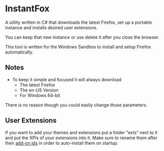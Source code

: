 # InstantFox

A utility written in C# that downloads the latest Firefox, set up a portable instance and installs desired user extensions.

You can keep that new instance or use delete it after you close the browser.

This tool is written for the Windows Sandbox to install and setup Firefox automatically.

## Notes

- To keep it simple and focused it will always download
    - The latest Firefox
    - The en-US Version
    - For Windows 64-bit

There is no reason though you could easily change those parameters.

## User Extensions

If you want to add your themes and extensions put a folder "exts" next to it and put the XPIs of your extensions into it.
Make sure to rename them after their [add-on ids](https://extensionworkshop.com/documentation/develop/extensions-and-the-add-on-id/) in order to auto-install them on startup.